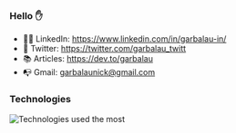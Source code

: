 ### Hello ✋

- 👷‍♂️ LinkedIn: https://www.linkedin.com/in/garbalau-in/
- 🐥 Twitter: https://twitter.com/garbalau_twitt
- 📚 Articles: https://dev.to/garbalau
- 📭 Gmail: garbalaunick@gmail.com

### Technologies

<img width="" src="https://github-readme-stats.vercel.app/api/top-langs/?username=garbalau-github&layout=compact&hide_title=1&card_width=300" alt="Technologies used the most" />

<!--
**garbalau-github/garbalau-github** is a ✨ _special_ ✨ repository because its `README.md` (this file) appears on your GitHub profile.

Here are some ideas to get you started:

- 🔭 I’m currently working on ...
- 🌱 I’m currently learning ...
- 👯 I’m looking to collaborate on ...
- 🤔 I’m looking for help with ...
- 💬 Ask me about ...
- 📫 How to reach me: ...
- 😄 Pronouns: ...
- ⚡ Fun fact: ...
-->
